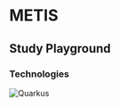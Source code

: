 # METIS
## Study Playground
### Technologies 
![Quarkus](https://img.shields.io/badge/-Quarkus-000001?style=flat-square&logo=quarkus&logoColor=4695EB)

